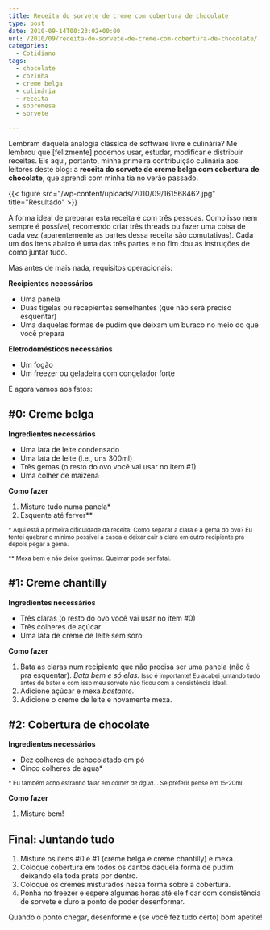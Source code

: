 ```yaml
---
title: Receita do sorvete de creme com cobertura de chocolate
type: post
date: 2010-09-14T00:23:02+00:00
url: /2010/09/receita-do-sorvete-de-creme-com-cobertura-de-chocolate/
categories:
  - Cotidiano
tags:
  - chocolate
  - cozinha
  - creme belga
  - culinária
  - receita
  - sobremesa
  - sorvete

---
```

Lembram daquela analogia clássica de software livre e culinária? Me lembrou que [felizmente] podemos usar, estudar, modificar e distribuir receitas. Eis aqui, portanto, minha primeira contribuição culinária aos leitores deste blog: a **receita do sorvete de creme belga com cobertura de chocolate**, que aprendi com minha tia no verão passado.

{{< figure src="/wp-content/uploads/2010/09/161568462.jpg" title="Resultado" >}}

A forma ideal de preparar esta receita é com três pessoas. Como isso nem sempre é possível, recomendo criar três threads ou fazer uma coisa de cada vez (aparentemente as partes dessa receita são comutativas). Cada um dos itens abaixo é uma das três partes e no fim dou as instruções de como juntar tudo.

Mas antes de mais nada, requisitos operacionais:

**Recipientes necessários**

  * Uma panela
  * Duas tigelas ou recepientes semelhantes (que não será preciso esquentar)
  * Uma daquelas formas de pudim que deixam um buraco no meio do que você prepara

**Eletrodomésticos necessários**

  * Um fogão
  * Um freezer ou geladeira com congelador forte

E agora vamos aos fatos:

## #0: Creme belga

**Ingredientes necessários**

  * Uma lata de leite condensado
  * Uma lata de leite (i.e., uns 300ml)
  * Três gemas (o resto do ovo você vai usar no item #1)
  * Uma colher de maizena

**Como fazer**

  1. Misture tudo numa panela*
  2. Esquente até ferver**

<small>* Aqui está a primeira dificuldade da receita: Como separar a clara e a gema do ovo? Eu tentei quebrar o mínimo possível a casca e deixar cair a clara em outro recipiente pra depois pegar a gema.</small>

<small>** Mexa bem e não deixe queimar. Queimar pode ser fatal.</small>

## #1: Creme chantilly

**Ingredientes necessários**

  * Três claras (o resto do ovo você vai usar no item #0)
  * Três colheres de açúcar
  * Uma lata de creme de leite sem soro

**Como fazer**

  1. Bata as claras num recipiente que não precisa ser uma panela (não é pra esquentar). _Bata bem e só elas._ <small>Isso é importante! Eu acabei juntando tudo antes de bater e com isso meu sorvete não ficou com a consistência ideal.</small>
  2. Adicione açúcar e mexa _bastante_.
  3. Adicione o creme de leite e novamente mexa.

## #2: Cobertura de chocolate

**Ingredientes necessários**

  * Dez colheres de achocolatado em pó
  * Cinco colheres de água*

<small>* Eu também acho estranho falar em <em>colher de água</em>… Se preferir pense em 15-20ml.</small>

**Como fazer**

  1. Misture bem!

## Final: Juntando tudo

  1. Misture os itens #0 e #1 (creme belga e creme chantilly) e mexa.
  2. Coloque cobertura em todos os cantos daquela forma de pudim deixando ela toda preta por dentro.
  3. Coloque os cremes misturados nessa forma sobre a cobertura.
  4. Ponha no freezer e espere algumas horas até ele ficar com consistência de sorvete e duro a ponto de poder desenformar.

Quando o ponto chegar, desenforme e (se você fez tudo certo) bom apetite!

